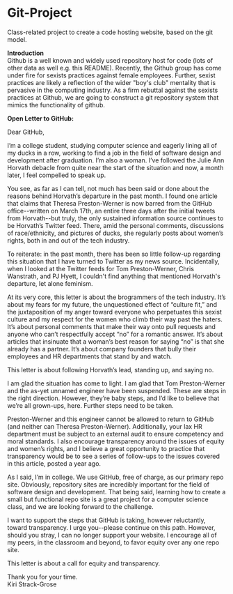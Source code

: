 Git-Project
===========

Class-related project to create a code hosting website, based on the git model.

<b>Introduction </b><br/>
  Github is a well known and widely used repository host for code (lots of other data as well e.g. this README). Recently, the Github group has come under fire for sexists practices against female employees. Further, sexist practices are likely a reflection of the wider "boy's club" mentality that is pervasive in the computing industry. As a firm rebuttal against the sexists practices at Github, we are going to construct a git repository system that mimics the functionality of github.
  
  
 <b> Open Letter to GitHub:</b>
  
  Dear GitHub,

I’m a college student, studying computer science and eagerly lining all of my ducks in a row, working to find a job in the field of software design and development after graduation. I’m also a woman. I’ve followed the Julie Ann Horvath debacle from quite near the start of the situation and now, a month later, I feel compelled to speak up.

You see, as far as I can tell, not much has been said or done about the reasons behind Horvath’s departure in the past month. I found one article that claims that Theresa Preston-Werner is now barred from the GitHub office--written on March 17th, an entire three days after the initial tweets from Horvath--but truly, the only sustained information source continues to be Horvath’s Twitter feed. There, amid the personal comments, discussions of race/ethnicity, and pictures of ducks, she regularly posts about women’s rights, both in and out of the tech industry.

To reiterate: in the past month, there has been so little follow-up regarding this situation that I have turned to Twitter as my news source. Incidentally, when I looked at the Twitter feeds for Tom Preston-Werner, Chris Wanstrath, and PJ Hyett, I couldn't find anything that mentioned Horvath's departure, let alone feminism.

At its very core, this letter is about the brogrammers of the tech industry. It’s about my fears for my future, the unquestioned effect of “culture fit,” and the juxtaposition of my anger toward everyone who perpetuates this sexist culture and my respect for the women who climb their way past the haters. It’s about personal comments that make their way onto pull requests and anyone who can’t respectfully accept “no” for a romantic answer. It’s about articles that insinuate that a woman’s best reason for saying “no” is that she already has a partner. It’s about company founders that bully their employees and HR departments that stand by and watch.

This letter is about following Horvath’s lead, standing up, and saying no.

I am glad the situation has come to light. I am glad that Tom Preston-Werner and the as-yet unnamed engineer have been suspended. These are steps in the right direction. However, they’re baby steps, and I’d like to believe that we’re all grown-ups, here. Further steps need to be taken.

Preston-Werner and this engineer cannot be allowed to return to GitHub (and neither can Theresa Preston-Werner). Additionally, your lax HR department must be subject to an external audit to ensure competency and moral standards. I also encourage transparency around the issues of equity and women’s rights, and I believe a great opportunity to practice that transparency would be to see a series of follow-ups to the issues covered in this article, posted a year ago.

As I said, I’m in college. We use GitHub, free of charge, as our primary repo site. Obviously, repository sites are incredibly important for the field of software design and development. That being said, learning how to create a small but functional repo site is a great project for a computer science class, and we are looking forward to the challenge.

I want to support the steps that GitHub is taking, however reluctantly, toward transparency. I urge you--please continue on this path. However, should you stray, I can no longer support your website. I encourage all of my peers, in the classroom and beyond, to favor equity over any one repo site.

This letter is about a call for equity and transparency.

Thank you for your time. <br/>
Kiri Strack-Grose
